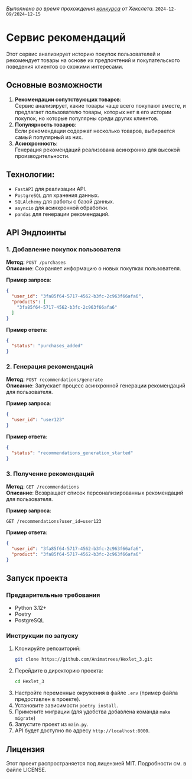*Выполнено во время прохождения [конкурса](https://t.me/hexlet_ru/5883) от Хекслета.* `2024-12-09/2024-12-15`

# Сервис рекомендаций

Этот сервис анализирует историю покупок пользователей и рекомендует товары на основе их предпочтений и покупательского поведения клиентов со схожими интересами.

## Основные возможности
1. **Рекомендации сопутствующих товаров**:   
   Сервис анализирует, какие товары чаще всего покупают вместе, и предлагает пользователю товары, которых нет в его истории покупок, но которые популярны среди других клиентов.
2. **Популярность товаров**:   
   Если рекомендации содержат несколько товаров, выбирается самый популярный из них.
3. **Асинхронность**:   
   Генерация рекомендаций реализована асинхронно для высокой производительности.

## **Технологии**:
   - `FastAPI` для реализации API.
   - `PostgreSQL` для хранения данных.
   - `SQLAlchemy` для работы с базой данных.
   - `asyncio` для асинхронной обработки.
   - `pandas` для генерации рекомендаций.


## API Эндпоинты
### 1. Добавление покупок пользователя
**Метод**: `POST /purchases`  
**Описание**: Сохраняет информацию о новых покупках пользователя.  

**Пример запроса**:
```json
{
  "user_id": "3fa85f64-5717-4562-b3fc-2c963f66afa6",
  "products": [
    "3fa85f64-5717-4562-b3fc-2c963f66afa6"
  ]
}
```

**Пример ответа**:
```json
{
  "status": "purchases_added"
}
```

### 2. Генерация рекомендаций
**Метод**: `POST recommendations/generate`  
**Описание**: Запускает процесс асинхронной генерации рекомендаций для пользователя.  

**Пример запроса**:
```json
{
  "user_id": "user123"
}
```

**Пример ответа**:
```json
{
  "status": "recommendations_generation_started"
}
```

### 3. Получение рекомендаций
**Метод**: `GET /recommendations`  
**Описание**: Возвращает список персонализированных рекомендаций для пользователя.  

**Пример запроса**:
```
GET /recommendations?user_id=user123
```

**Пример ответа**:
```json
{
  "user_id": "3fa85f64-5717-4562-b3fc-2c963f66afa6",
  "product": "3fa85f64-5717-4562-b3fc-2c963f66afa6"
}
```

## Запуск проекта
### Предварительные требования
- Python 3.12+
- Poetry
- PostgreSQL  

### Инструкции по запуску
1. Клонируйте репозиторий:
   ```bash
   git clone https://github.com/Animatrees/Hexlet_3.git
   ```
2. Перейдите в директорию проекта:
   ```bash
   cd Hexlet_3
   ```
3. Настройте переменные окружения в файле `.env` (пример файла предоставлен в проекте).
4. Установите зависимости `poetry install`.
5. Примените миграции (для удобства добавлена команда `make migrate`)
6. Запустите проект из `main.py`.
7. API будет доступно по адресу `http://localhost:8000`.

## Лицензия
Этот проект распространяется под лицензией MIT. Подробности см. в файле LICENSE.

